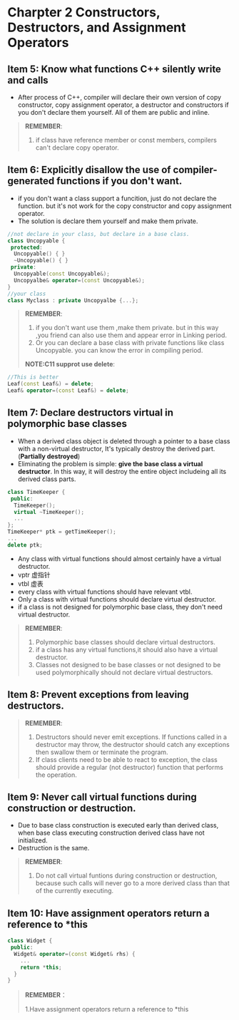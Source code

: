 # Charpter 2 Constructors, Destructors, and Assignment Operators

## Item 5: Know what functions C++ silently write and calls
- After process of C++, compiler will declare their own version of copy constructor, copy assignment operator, a destructor and constructors if you don't declare them yourself. All of them are public and inline.
> **REMEMBER**:
> 1. if class have reference member or const members, compilers can't declare copy operator.

## Item 6: Explicitly disallow the use of compiler-generated functions if you don't want.

- if you don't want a class support a funcition, just do not declare the function. but it's not work for the copy constructor and copy assignment operator.
- The solution is declare them yourself and make them private.

```cpp
//not declare in your class, but declare in a base class.
class Uncopyable {
 protected:
  Uncopyable() { }
  ~Uncopyable() { }
 private:
  Uncopyable(const Uncopyable&);
  Uncopyalbe& operator=(const Uncopyable&);
}
//your class
class Myclass : private Uncopyalbe {...};
```

> **REMEMBER**:
> 1. if you don't want use them ,make them private. but in this way ,you friend can also use them and appear error in Linking period.
> 2. Or you can declare a base class with private functions like class Uncopyable. you can know the error in compiling period.
> 
> **NOTE:C11 supprot use delete**:
> 
```cpp
//This is better
Leaf(const Leaf&) = delete;
Leaf& operator=(const Leaf&) = delete;
```

## Item 7: Declare destructors virtual in polymorphic base classes
- When a derived class object is deleted through a pointer to a base class with a non-virtual destructor, It's typically destroy the derived part. (**Partially destroyed**)
- Eliminating the problem is simple: **give the base class a virtual destructor**. In this way, it will destroy the entire object includeing all its derived class parts.

```cpp
class TimeKeeper {
 public:
  TimeKeeper();
  virtual ~TimeKeeper();
  ...
};
TimeKeeper* ptk = getTimeKeeper();
...
delete ptk;
```
- Any class with virtual functions should almost certainly have a virtual destructor.
- vptr 虚指针
- vtbl 虚表
- every class with virtual functions should have relevant vtbl.
- Only a class with virtual functions should declare virtual destructor.
- if a class is not designed for polymorphic base class, they don't need virtual destructor.

> **REMEMBER**:
> 1. Polymorphic base classes should declare virtual destructors.
> 2. if a class has any virtual functions,it should also have a virtual destructor.
> 3. Classes not designed to be base classes or not designed to be used polymorphically should not declare virtual destructors.

## Item 8: Prevent exceptions from leaving destructors.
> **REMEMBER**: 
> 1. Destructors should never emit exceptions. If functions called in a destructor may throw, the destructor should catch any exceptions then swallow them or terminate the program.
> 2. If class clients need to be able to react to exception, the class should provide a regular (not destructor) function that performs the operation.


## Item 9: Never call virtual functions during construction or destruction.
- Due to base class construction is executed early than derived class, when base class executing construction derived class have not initialized.
- Destruction is the same.
  
> **REMEMBER**: 
> 1. Do not call virtual funtions during construction or destruction, because such calls will never go to a more derived class than that of the currently executing.

## Item 10: Have assignment operators return a reference to *this
```cpp
class Widget {
 public:
  Widget& operator=(const Widget& rhs) {
    ...
    return *this;
  } 
}
```
> **REMEMBER**：
>
> 1.Have assignment operators return a reference to *this
